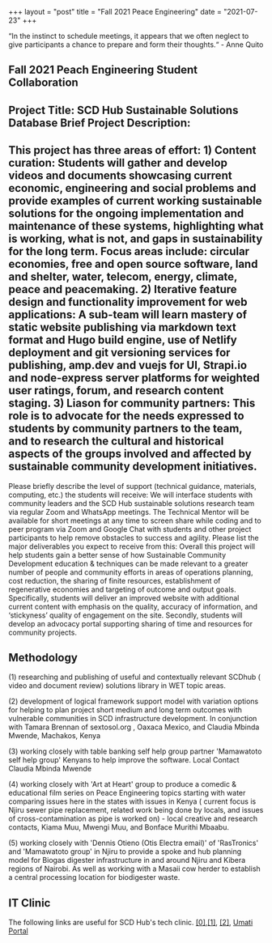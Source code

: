 +++
layout = "post"
title = "Fall 2021 Peace Engineering"
date = "2021-07-23"
+++

“In the instinct to schedule meetings, it appears that we often neglect to give participants a chance to prepare and form their thoughts.“ - Anne Quito


## Fall 2021 Peach Engineering Student Collaboration

Project Title: SCD Hub Sustainable Solutions Database
Brief Project Description:
--
This project has three areas of effort: 1) Content curation: Students will gather and develop videos and
documents showcasing current economic, engineering and social problems and provide examples of current
working sustainable solutions for the ongoing implementation and maintenance of these systems,
highlighting what is working, what is not, and gaps in sustainability for the long term. Focus areas include:
circular economies, free and open source software, land and shelter, water, telecom, energy, climate, peace
and peacemaking. 2) Iterative feature design and functionality improvement for web applications: A
sub-team will learn mastery of static website publishing via markdown text format and Hugo build engine,
use of Netlify deployment and git versioning services for publishing, amp.dev and vuejs for UI, Strapi.io and
node-express server platforms for weighted user ratings, forum, and research content staging. 3) Liason for
community partners: This role is to advocate for the needs expressed to students by community partners to
the team, and to research the cultural and historical aspects of the groups involved and affected by
sustainable community development initiatives.
--

Please briefly describe the level of support (technical guidance, materials, computing, etc.) the students
will receive: We will interface students with community leaders and the SCD Hub sustainable solutions
research team via regular Zoom and WhatsApp meetings. The Technical Mentor will be available for short
meetings at any time to screen share while coding and to peer program via Zoom and Google Chat with
students and other project participants to help remove obstacles to success and agility.
Please list the major deliverables you expect to receive from this:
Overall this project will help students gain a better sense of how Sustainable Community Development
education & techniques can be made relevant to a greater number of people and community efforts in areas
of operations planning, cost reduction, the sharing of finite resources, establishment of regenerative
economies and targeting of outcome and output goals. Specifically, students will deliver an improved
website with additional current content with emphasis on the quality, accuracy of information, and
‘stickyness’ quality of engagement on the site. Secondly, students will develop an advocacy portal
supporting sharing of time and resources for community projects.




## Methodology

(1) researching and publishing of useful and contextually relevant SCDhub ( video and document review) solutions library in WET topic areas.

(2) development of logical framework support model with variation options for helping to plan project short medium and long term outcomes with vulnerable communities in SCD infrastructure development.   In conjunction with Tamara  Brennan of sextosol.org , Oaxaca Mexico, and Claudia Mbinda Mwende, Machakos, Kenya

(3) working closely with table banking self help group partner 'Mamawatoto self help group' Kenyans to help improve the software. Local Contact Claudia Mbinda Mwende

(4) working closely with 'Art at Heart' group to produce a comedic & educational film series on Peace Engineering topics starting with water comparing issues here in the states with issues in Kenya ( current focus is Njiru sewer pipe replacement, related work being done by locals, and issues of cross-contamination as pipe is worked on) - local creative and research contacts, Kiama Muu, Mwengi Muu, and Bonface Murithi Mbaabu.

(5) working closely with 'Dennis Otieno (Otis Electra email)' of 'RasTronics' and 'Mamawatoto group' in Njiru to provide a spoke and hub planning model for Biogas digester infrastructure in and around Njiru and Kibera regions of Nairobi. As well as working with a Masaii cow herder to establish a central processing location for biodigester waste. 




## IT Clinic
The following links are useful for SCD Hub's tech clinic.
<a href="https://getpublii.com">[0]</a>,<a href="https://netlify.com">[1]</a>, <a href="https://github.com">[2]</a>, <a href="https://portal.etiny.xyz">Umati Portal</a>





